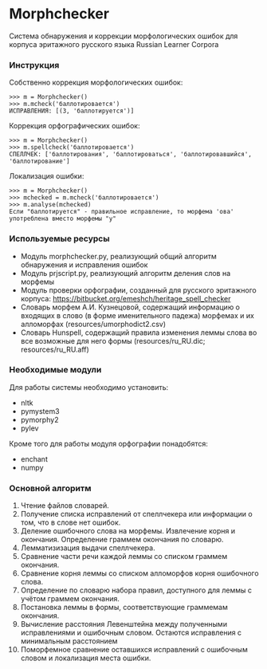 # Morphchecker     
Система обнаружения и коррекции морфологических ошибок 
для корпуса эритажного русского языка Russian Learner Corpora

### Инструкция
Собственно коррекция морфологических ошибок:
```
>>> m = Morphchecker()
>>> m.mcheck('баллотировается')
ИСПРАВЛЕНИЯ: [(3, 'баллотируется')]
```

Коррекция орфографических ошибок:
```
>>> m = Morphchecker()
>>> m.spellcheck('баллотировается')
СПЕЛЛЧЕК: ['баллотирования', 'баллотироваться', 'баллотировавшийся', 'баллотирование']
```

Локализация ошибки:
```
>>> m = Morphchecker()
>>> mchecked = m.mcheck('баллотировается')
>>> m.analyse(mchecked)
Если "баллотируется" - правильное исправление, то морфема 'ова' употреблена вместо морфемы "у"
```

### Используемые ресурсы
- Модуль morphchecker.py, реализующий общий алгоритм обнаружения и исправления ошибок
- Модуль prjscript.py, реализующий алгоритм деления слов на морфемы
- Модуль проверки орфографии, созданный для русского эритажного корпуса: https://bitbucket.org/emeshch/heritage_spell_checker
- Словарь морфем А.И. Кузнецовой, содержащий информацию о входящих в слово (в форме именительного падежа) морфемах и их алломорфах (resources/umorphodict2.csv)
- Словарь Hunspell, содержащий правила изменения леммы слова во все возможные для него формы (resources/ru_RU.dic; resources/ru_RU.aff)

### Необходимые модули
Для работы системы необходимо установить:
- nltk
- pymystem3
- pymorphy2
- pylev

Кроме того для работы модуля орфографии понадобятся:
- enchant
- numpy

### Основной алгоритм
1. Чтение файлов словарей. 
2. Получение списка исправлений от спеллчекера или информации о том, что в слове нет ошибок.
3. Деление ошибочного слова на морфемы. Извлечение корня и окончания. Определение граммем окончания по словарю.
4. Лемматизизация выдачи спеллчекера.
5. Сравнение части речи каждой леммы со списком граммем окончания. 
6. Сравнение корня леммы со списком алломорфов корня ошибочного слова. 
7. Определение по словарю набора правил, доступного для леммы с учётом граммем окончания.
8. Постановка леммы в формы, соответствующие граммемам окончания.
9. Вычисление расстояния Левенштейна между полученными исправлениями и ошибочным словом. Остаются исправления с минимальным расстоянием
10. Поморфемное сравнение оставшихся исправлений с ошибочным словом и локализация места ошибки.
